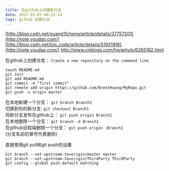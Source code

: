 ```yaml
---
title: 在github上创建新分支
date: 2017-03-07 00:33:14
tags: github 创建分支
---
```

[http://blog.csdn.net/guang11cheng/article/details/37757201](http://note.youdao.com/)
[http://blog.csdn.net/top_code/article/details/51931916](http://note.youdao.com/)
[http://www.cnblogs.com/horanly/p/6265182.html
](http://note.youdao.com/)

在github上创建仓库：
`Create a new repository on the command line`

```
touch README.md
git init
git add README.md
git commit -m "first commit"
git remote add origin https://github.com/BrentHuang/MyRepo.git
git push -u origin master
```

在本地新建一个分支： `git branch Branch1`  
切换到你的新分支: `git checkout Branch1`  
将新分支发布在github上： `git push origin Branch1`  
在本地删除一个分支： `git branch -d Branch1`  
在github远程端删除一个分支： `git push origin :Branch1`  
(分支名前的冒号代表删除)

直接使用git pull和git push的设置
```
Git branch --set-upstream-to=origin/master master 
git branch --set-upstream-to=origin/ThirdParty ThirdParty
git config --global push.default matching
```
